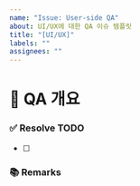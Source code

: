 ```yaml
---
name: "Issue: User-side QA"
about: UI/UX에 대한 QA 이슈 템플릿
title: "[UI/UX]"
labels: ""
assignees: ""
---
```


# 🤖 QA 개요

<!-- 이슈에 할당된 기능이 무엇인지 간략하게 한 줄로 적습니다 -->

### ✅ Resolve TODO

<!-- QA사항을 해결하기 위한 항목을 나열 (PR할 때에는 모두 체크되어야함) -->

- [ ]

### 📚 Remarks

<!-- QA 반영에 있어 비고사항이 있었다면 적기 -->
